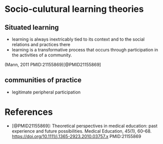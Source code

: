 # Socio-culutural learning theories

## Situated learning

- learning is always inextricably tied to its context and to the social relations and practices there
- learning is a transformative process that occurs through participation in the activities of a community.

(Mann, 2011 PMID:21155869)[@PMID21155869]

## communities of practice

- legitimate peripheral participation

# References

- [@PMID21155869]: Theoretical perspectives in medical education: past experience and future possibilities. Medical Education, 45(1), 60–68. https://doi.org/10.1111/j.1365-2923.2010.03757.x PMID:21155869